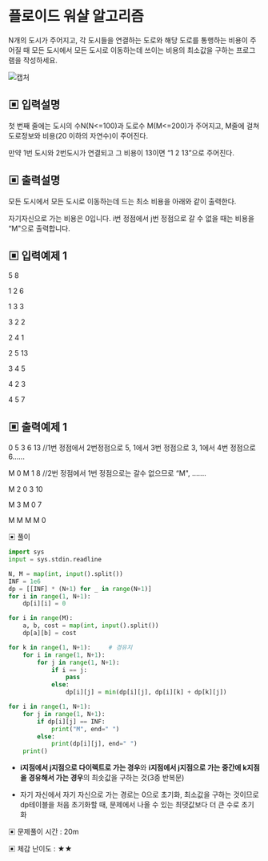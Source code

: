 # 플로이드 워샬 알고리즘

N개의 도시가 주어지고, 각 도시들을 연결하는 도로와 해당 도로를 통행하는 비용이 주어질 때 모든 도시에서 모든 도시로 이동하는데 쓰이는 비용의 최소값을 구하는 프로그램을 작성하세요.

![캡처](https://github.com/dnwls16071/TIL/assets/106802375/1e70bf7d-a769-43c2-8f70-2a99dbd28a87)

## ▣ 입력설명

첫 번째 줄에는 도시의 수N(N<=100)과 도로수 M(M<=200)가 주어지고, M줄에 걸쳐 도로정보와 비용(20 이하의 자연수)이 주어진다. 

만약 1번 도시와 2번도시가 연결되고 그 비용이 13이면 “1 2 13”으로 주어진다.

## ▣ 출력설명

모든 도시에서 모든 도시로 이동하는데 드는 최소 비용을 아래와 같이 출력한다.

자기자신으로 가는 비용은 0입니다. i번 정점에서 j번 정점으로 갈 수 없을 때는 비용을 “M"으로 출력합니다.

## ▣ 입력예제 1

5 8

1 2 6

1 3 3

3 2 2

2 4 1

2 5 13

3 4 5

4 2 3

4 5 7

## ▣ 출력예제 1

0 5 3 6 13 //1번 정점에서 2번정점으로 5, 1에서 3번 정점으로 3, 1에서 4번 정점으로 6......

M 0 M 1 8 //2번 정점에서 1번 정점으로는 갈수 없으므로 “M", .......

M 2 0 3 10

M 3 M 0 7

M M M M 0

▣ 풀이

```python
import sys
input = sys.stdin.readline

N, M = map(int, input().split())
INF = 1e6
dp = [[INF] * (N+1) for _ in range(N+1)]
for i in range(1, N+1):
    dp[i][i] = 0

for i in range(M):
    a, b, cost = map(int, input().split())
    dp[a][b] = cost

for k in range(1, N+1):     # 경유지
    for i in range(1, N+1):
        for j in range(1, N+1):
            if i == j:
                pass
            else:
                dp[i][j] = min(dp[i][j], dp[i][k] + dp[k][j])

for i in range(1, N+1):
    for j in range(1, N+1):
        if dp[i][j] == INF:
            print("M", end=" ")
        else:
            print(dp[i][j], end=" ")
    print()
```

- **i지점에서 j지점으로 다이렉트로 가는 경우**와 **i지점에서 j지점으로 가는 중간에 k지점을 경유해서 가는 경우**의 최솟값을 구하는 것(3중 반복문)

- 자기 자신에서 자기 자신으로 가는 경로는 0으로 초기화, 최소값을 구하는 것이므로 dp테이블을 처음 초기화할 때, 문제에서 나올 수 있는 최댓값보다 더 큰 수로 초기화

▣ 문제풀이 시간 : 20m

▣ 체감 난이도 : ★★

